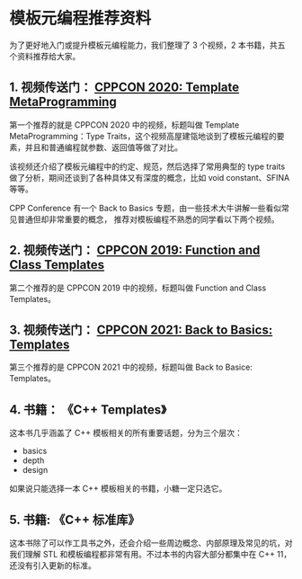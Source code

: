 # 模板元编程推荐资料

为了更好地入门或提升模板元编程能力，我们整理了 3 个视频，2 本书籍，共五个资料推荐给大家。

## 1. **视频传送门：** [CPPCON 2020: Template MetaProgramming](https://www.youtube.com/watch?v=tiAVWcjIF6o)

第一个推荐的就是 CPPCON 2020 中的视频，标题叫做 Template MetaProgramming：Type Traits，这个视频高屋建瓴地谈到了模板元编程的要素，并且和普通编程就参数、返回值等做了对比。

该视频还介绍了模板元编程中的约定、规范，然后选择了常用典型的 type traits 做了分析，期间还谈到了各种具体又有深度的概念，比如 void constant、SFINA 等等。

CPP Conference 有一个 Back to Basics 专题，由一些技术大牛讲解一些看似常见普通但却非常重要的概念，
推荐对模板编程不熟悉的同学看以下两个视频。

## 2. **视频传送门：** [CPPCON 2019: Function and Class Templates](https://www.youtube.com/watch?v=LMP_sxOaz6g)

第二个推荐的是 CPPCON 2019 中的视频，标题叫做 Function and Class Templates。

## 3. **视频传送门：** [CPPCON 2021: Back to Basics: Templates](https://www.youtube.com/watch?v=XN319NYEOcE)

第三个推荐的是 CPPCON 2021 中的视频，标题叫做 Back to Basice: Templates。

## 4. **书籍：** 《C++ Templates》

这本书几乎涵盖了 C++ 模板相关的所有重要话题，分为三个层次：

- basics
- depth
- design

如果说只能选择一本 C++ 模板相关的书籍，小糖一定只选它。

## 5. **书籍:** 《C++ 标准库》

这本书除了可以作工具书之外，还会介绍一些周边概念、内部原理及常见的坑，对我们理解 STL 和模板编程都非常有用。不过本书的内容大部分都集中在 C++ 11，还没有引入更新的标准。
